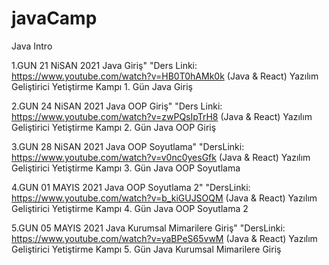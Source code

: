 # javaCamp
Java Intro

1.GUN  21 NiSAN 2021
Java Giriş"	"Ders Linki:
https://www.youtube.com/watch?v=HB0T0hAMk0k
(Java & React) Yazılım Geliştirici Yetiştirme Kampı 1. Gün Java Giriş

2.GUN  24 NiSAN 2021
Java OOP Giriş"	"Ders Linki:
https://www.youtube.com/watch?v=zwPQsIpTrH8
(Java & React) Yazılım Geliştirici Yetiştirme Kampı 2. Gün Java OOP Giriş

3.GUN  28 NiSAN 2021
Java OOP Soyutlama"	"DersLinki: 
https://www.youtube.com/watch?v=v0nc0yesGfk
(Java & React) Yazılım Geliştirici Yetiştirme Kampı 3. Gün Java OOP Soyutlama

4.GUN  01 MAYIS 2021
Java OOP Soyutlama 2"	"DersLinki: 
https://www.youtube.com/watch?v=b_kiGUJSOQM
(Java & React) Yazılım Geliştirici Yetiştirme Kampı 4. Gün Java OOP Soyutlama 2

5.GUN  05 MAYIS 2021
Java Kurumsal Mimarilere Giriş"	"DersLinki: 
https://www.youtube.com/watch?v=yaBPeS65vwM
(Java & React) Yazılım Geliştirici Yetiştirme Kampı 5. Gün Java Kurumsal Mimarilere Giriş


